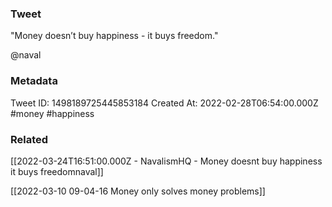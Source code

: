 ### Tweet
"Money doesn’t buy happiness - it buys freedom."

@naval

### Metadata
Tweet ID: 1498189725445853184
Created At: 2022-02-28T06:54:00.000Z
#money 
#happiness 

### Related
[[2022-03-24T16:51:00.000Z - NavalismHQ - Money doesnt buy happiness  it buys freedomnaval]]

[[2022-03-10 09-04-16 Money only solves money problems]]

